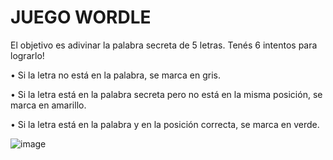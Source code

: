 # JUEGO WORDLE

El objetivo es adivinar la palabra secreta de 5 letras. Tenés 6 intentos para lograrlo! 

• Si la letra no está en la palabra, se marca en gris. 

• Si la letra está en la palabra secreta pero no está en la misma posición, se marca en amarillo. 

• Si la letra está en la palabra y en la posición correcta, se marca en verde.


![image](https://github.com/etengler/JuegoWordle/assets/58312881/f781d6cf-21c9-47ad-b4d0-ea539c11dca3)
